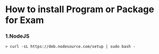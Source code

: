 # How to install Program or Package for Exam 




### 1.NodeJS
```
> curl -sL https://deb.nodesource.com/setup | sudo bash -
```
